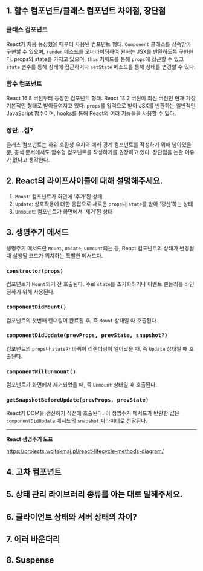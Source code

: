 ## 1. 함수 컴포넌트/클래스 컴포넌트 차이점, 장단점
### 클래스 컴포넌트
React가 처음 등장했을 때부터 사용된 컴포넌트 형태. `Component` 클래스를 상속받아 구현할 수 있으며, `render` 메소드를 오버라이딩하여 원하는 JSX를 반환하도록 구현한다. props와 state를 가지고 있으며, `this` 키워드를 통해 `props`에 접근할 수 있고 `state` 변수를 통해 상태에 접근하거나 `setState` 메소드를 통해 상태를 변경할 수 있다.

### 함수 컴포넌트
React 16.8 버전부터 등장한 컴포넌트 형태. React 18.2 버전이 최신 버전인 현재 가장 기본적인 형태로 받아들여지고 있다. `props`를 입력으로 받아 JSX를 반환하는 일반적인 JavaScript 함수이며, hooks를 통해 React의 여러 기능들을 사용할 수 있다.

### 장단…점?
클래스 컴포넌트는 하위 호환성 유지와 에러 경계 컴포넌트를 작성하기 위해 남아있을 뿐, 공식 문서에서도 함수형 컴포넌트를 작성하기를 권장하고 있다. 장단점을 논할 이유가 없다고 생각한다.

## 2. React의 라이프사이클에 대해 설명해주세요.
1. `Mount`: 컴포넌트가 화면에 ‘추가’된 상태
2. `Update`: 상호작용에 대한 응답으로 새로운 `props`나 `state`를 받아 ‘갱신’하는 상태
3. `Unmount`: 컴포넌트가 화면에서 ‘제거’된 상태

## 3. 생명주기 메서드
생명주기 메서드란 `Mount`, `Update`, `Unmount`되는 등, React 컴포넌트의 상태가 변경될 때 실행될 코드가 위치하는 특별한 메서드다.

### `constructor(props)`
컴포넌트가 `Mount`되기 전 호출된다. 주로 `state`를 초기화하거나 이벤트 핸들러를 바인딩하기 위해 사용된다.

### `componentDidMount()`
컴포넌트의 첫번째 렌더링이 완료된 후, 즉 `Mount` 상태일 때 호출된다. 

### `componentDidUpdate(prevProps, prevState, snapshot?)`
컴포넌트의 `props`나 `state`가 바뀌어 리렌더링이 일어났을 때, 즉 `Update` 상태일 때 호출된다.

### `componentWillUnmount()`
컴포넌트가 화면에서 제거되었을 때, 즉 `Unmount` 상태일 때 호출된다.

### `getSnapshotBeforeUpdate(prevProps, prevState)`
React가 DOM을 갱신하기 직전에 호출된다. 이 생명주기 메서드가 반환한 값은 `componentDidUpdate` 메서드의 `snapshot` 파라미터로 전달된다.

---

**React 생명주기 도표**

https://projects.wojtekmaj.pl/react-lifecycle-methods-diagram/

## 4. 고차 컴포넌트

## 5. 상태 관리 라이브러리 종류를 아는 대로 말해주세요.

## 6. 클라이언트 상태와 서버 상태의 차이?

## 7. 에러 바운더리

## 8. Suspense
